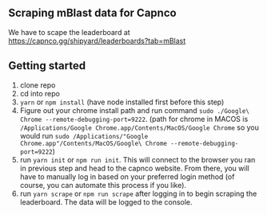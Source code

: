 ## Scraping mBlast data for Capnco

We have to scape the leaderboard at https://capnco.gg/shipyard/leaderboards?tab=mBlast

## Getting started
1. clone repo
2. cd into repo
3. `yarn` or `npm install` (have node installed first before this step)
4. Figure out your chrome install path and run command `sudo ./Google\ Chrome --remote-debugging-port=9222`. (path for chrome in MACOS is `/Applications/Google Chrome.app/Contents/MacOS/Google Chrome` so you would run `sudo /Applications/"Google Chrome.app"/Contents/MacOS/Google\ Chrome --remote-debugging-port=9222`) 
5. run `yarn init` or `npm run init`. This will connect to the browser you ran in previous step and head to the capnco website. From there, you will have to manually log in based on your preferred login method (of course, you can automate this process if you like).
6. run `yarn scrape` or `npm run scrape` after logging in to begin scraping the leaderboard. The data will be logged to the console.
